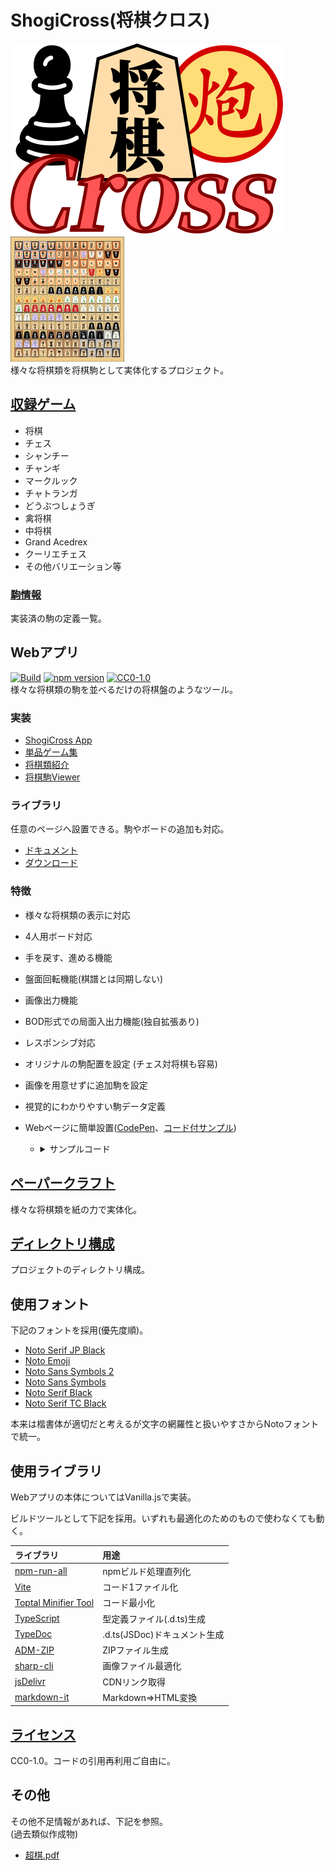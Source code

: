 
# ShogiCross(将棋クロス)
![](img/logo.min.svg)　<img src="img/all.png" height="200px">  
様々な将棋類を将棋駒として実体化するプロジェクト。

## [収録ゲーム](http://shogicross.yosgspec.com/#playBoard)
* 将棋
* チェス
* シャンチー
* チャンギ
* マークルック
* チャトランガ
* どうぶつしょうぎ
* 禽将棋
* 中将棋
* Grand Acedrex
* クーリエチェス
* その他バリエーション等

### [駒情報](doc/pieces/README.md)
実装済の駒の定義一覧。

## Webアプリ
[![Build](https://github.com/yosgspec/ShogiCross/actions/workflows/build.yml/badge.svg)](https://github.com/yosgspec/ShogiCross/actions/workflows/build.yml)
[![npm version](https://badge.fury.io/js/shogicross.svg)](https://badge.fury.io/js/shogicross)
[![CC0-1.0](https://custom-icon-badges.herokuapp.com/badge/license-CC0%201.0-8BB80A.svg?logo=law&logoColor=white)](LICENSE)  
様々な将棋類の駒を並べるだけの将棋盤のようなツール。

### 実装
* [ShogiCross App](http://shogicross.yosgspec.com/#app)
* [単品ゲーム集](http://shogicross.yosgspec.com/#dist)
* [将棋類紹介](http://shogicross.yosgspec.com/#playBoard)
* [将棋駒Viewer](http://shogicross.yosgspec.com/#pieceViewer)

### ライブラリ
任意のページへ設置できる。駒やボードの追加も対応。
* [ドキュメント](http://shogicross.yosgspec.com)
* [ダウンロード](http://shogicross.yosgspec.com/#doc/getStarted)

### 特徴
* 様々な将棋類の表示に対応
* 4人用ボード対応
* 手を戻す、進める機能
* 盤面回転機能(棋譜とは同期しない)
* 画像出力機能
* BOD形式での局面入出力機能(独自拡張あり)
* レスポンシブ対応
* オリジナルの駒配置を設定 (チェス対将棋も容易)
* 画像を用意せずに追加駒を設定
* 視覚的にわかりやすい駒データ定義
* Webページに簡単設置([CodePen](https://codepen.io/yosgspec/pen/bGJqNJr)、[コード付サンプル](https://shogicross.yosgspec.com/#doc/gameSoft))

  * <details>
	<summary>サンプルコード</summary>

	```html
	<canvas id="shogiCross"></canvas>
	<script type="module">
		import {Board, gameSoft} from "https://cdn.jsdelivr.net/gh/yosgspec/ShogiCross@0.5/src/dist/ShogiCross.min.js";
		const canvas = document.getElementById("shogiCross");
		const board = Board.run(canvas, gameSoft.shogi);
	</script>
	```
	</details>

## [ペーパークラフト](paper/README.md)
様々な将棋類を紙の力で実体化。

## [ディレクトリ構成](doc/root/README.md)
プロジェクトのディレクトリ構成。

## 使用フォント
下記のフォントを採用(優先度順)。
* [Noto Serif JP Black](https://fonts.google.com/noto/specimen/Noto+Serif+JP)
* [Noto Emoji](https://fonts.google.com/noto/specimen/Noto+Emoji?noto.query=emoji)
* [Noto Sans Symbols 2](https://fonts.google.com/noto/specimen/Noto+Sans+Symbols+2?noto.query=Symbols)
* [Noto Sans Symbols](https://fonts.google.com/noto/specimen/Noto+Sans+Symbols?noto.query=Symbols)
* [Noto Serif Black](https://fonts.google.com/noto/specimen/Noto+Serif?noto.query=serif)
* [Noto Serif TC Black](https://fonts.google.com/noto/specimen/Noto+Serif+TC?noto.query=serif+tc)

本来は楷書体が適切だと考えるが文字の網羅性と扱いやすさからNotoフォントで統一。

## 使用ライブラリ
Webアプリの本体についてはVanilla.jsで実装。

ビルドツールとして下記を採用。いずれも最適化のためのもので使わなくても動く。

|ライブラリ|用途
|:---------|:----
|[npm-run-all](https://github.com/mysticatea/npm-run-all)|npmビルド処理直列化
|[Vite](https://ja.vitejs.dev)|コード1ファイル化
|[Toptal Minifier Tool](https://www.toptal.com/developers/javascript-minifier)|コード最小化
|[TypeScript](https://www.typescriptlang.org/ja/)|型定義ファイル(.d.ts)生成
|[TypeDoc](https://typedoc.org)|.d.ts(JSDoc)ドキュメント生成
|[ADM-ZIP](https://github.com/cthackers/adm-zip/wiki/ADM-ZIP)|ZIPファイル生成
|[sharp-cli](https://github.com/vseventer/sharp-cli)|画像ファイル最適化
|[jsDelivr](https://www.jsdelivr.com/github)|CDNリンク取得
|[markdown-it](https://github.com/markdown-it/markdown-it)|Markdown⇒HTML変換

## [ライセンス](LICENSE)
CC0-1.0。コードの引用再利用ご自由に。

## その他
その他不足情報があれば、下記を参照。  
(過去類似作成物)
* [超棋.pdf](doc/超棋.pdf)
